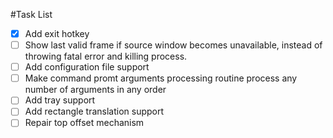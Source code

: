 #Task List

- [x] Add exit hotkey
- [ ] Show last valid frame if source window becomes unavailable,
 instead of throwing fatal error and killing process.
- [ ] Add configuration file support
- [ ] Make command promt arguments processing routine process any number of 
arguments in any order
- [ ] Add tray support
- [ ] Add rectangle translation support
- [ ] Repair top offset mechanism